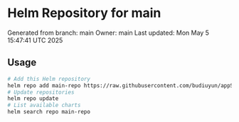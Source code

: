 # Helm Repository for main
Generated from branch: main
Owner: main
Last updated: Mon May  5 15:47:41 UTC 2025

## Usage
```bash
# Add this Helm repository
helm repo add main-repo https://raw.githubusercontent.com/budiuyun/appStore/helm-main/
# Update repositories
helm repo update
# List available charts
helm search repo main-repo
```
